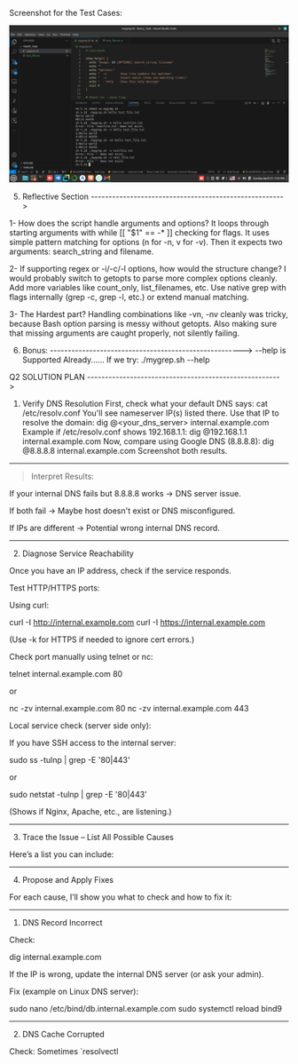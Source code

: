 Screenshot for the Test Cases:

![Test Cases](Fawry_Test.png)

5. Reflective Section 
------------------------------------------------------>

1- How does the script handle arguments and options?
It loops through starting arguments with while [[ "$1" == -* ]] checking for flags.
It uses simple pattern matching for options (n for -n, v for -v).
Then it expects two arguments: search_string and filename.


2- If supporting regex or -i/-c/-l options, how would the structure change?
I would probably switch to getopts to parse more complex options cleanly.
Add more variables like count_only, list_filenames, etc.
Use native grep with flags internally (grep -c, grep -l, etc.) or extend manual matching.


3- The Hardest part?
Handling combinations like -vn, -nv cleanly was tricky, because Bash option parsing is messy without getopts.
Also making sure that missing arguments are caught properly, not silently failing.


6. Bonus:
------------------------------------------------------>
--help is Supported Already......
If we try:  ./mygrep.sh --help



Q2 SOLUTION PLAN
------------------------------------------------------>

1. Verify DNS Resolution
First, check what your default DNS says:
cat /etc/resolv.conf
You'll see nameserver IP(s) listed there.
Use that IP to resolve the domain:
dig @<your_dns_server> internal.example.com
Example if /etc/resolv.conf shows 192.168.1.1:
dig @192.168.1.1 internal.example.com
Now, compare using Google DNS (8.8.8.8):
dig @8.8.8.8 internal.example.com
Screenshot both results.


---

> Interpret Results:

If your internal DNS fails but 8.8.8.8 works → DNS server issue.

If both fail → Maybe host doesn't exist or DNS misconfigured.

If IPs are different → Potential wrong internal DNS record.





---

2. Diagnose Service Reachability

Once you have an IP address, check if the service responds.

Test HTTP/HTTPS ports:

Using curl:

curl -I http://internal.example.com
curl -I https://internal.example.com

(Use -k for HTTPS if needed to ignore cert errors.)

Check port manually using telnet or nc:

telnet internal.example.com 80

or

nc -zv internal.example.com 80
nc -zv internal.example.com 443

Local service check (server side only):

If you have SSH access to the internal server:

sudo ss -tulnp | grep -E '80|443'

or

sudo netstat -tulnp | grep -E '80|443'

(Shows if Nginx, Apache, etc., are listening.)


---

3. Trace the Issue – List All Possible Causes

Here’s a list you can include:


---

4. Propose and Apply Fixes

For each cause, I’ll show you what to check and how to fix it:


---

1. DNS Record Incorrect

Check:

dig internal.example.com

If the IP is wrong, update the internal DNS server (or ask your admin).

Fix (example on Linux DNS server):

sudo nano /etc/bind/db.internal.example.com
sudo systemctl reload bind9


---

2. DNS Cache Corrupted

Check:
Sometimes `resolvectl
